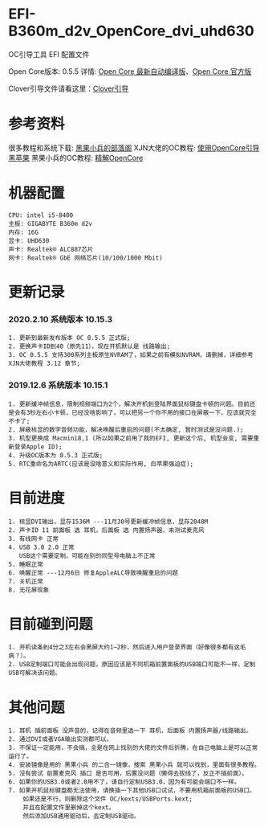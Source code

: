 # EFI-B360m_d2v_OpenCore_dvi_uhd630
OC引导工具 EFI 配置文件

Open Core版本: 0.5.5 详情: [Open Core 最新自动编译版](https://github.com/williambj1/OpenCore-Factory)、[Open Core 官方版](https://github.com/acidanthera/OpenCorePkg/releases)

Clover引导文件请看这里：[Clover引导](https://github.com/Matchas-xiaobin/EFI-B360m_d2v_dvi_uhd630)

# 参考资料
很多教程和系统下载: [黑果小兵的部落阁](https://blog.daliansky.net/)
XJN大佬的OC教程: [使用OpenCore引导黑苹果](https://blog.xjn819.com/?p=543)
黑果小兵的OC教程: [精解OpenCore](https://blog.daliansky.net/OpenCore-BootLoader.html)

# 机器配置
```
CPU: intel i5-8400
主板: GIGABYTE B360m d2v
内存: 16G
显卡: UHD630
声卡: Realtek® ALC887芯片
网卡: Realtek® GbE 网络芯片(10/100/1000 Mbit)
```

# 更新记录

### 2020.2.10 系统版本 10.15.3
```
1. 更新到最新发布版本 OC 0.5.5 正式版;
2. 更换声卡ID到40（原先11），现在开机默认是 线路输出;
3. OC 0.5.5 支持300系列主板原生NVRAM了，如果之前有模拟NVRAM，请删掉，详细参考XJN大佬教程 3.12 章节;
```

### 2019.12.6 系统版本 10.15.1
```
1. 更新缓冲帧信息，限制视频端口为2个，解决开机到登陆界面鼠标键盘卡顿的问题。目前还是会有3秒左右小卡顿，已经没啥影响了，可以把另一个你不用的接口在屏蔽一下，应该就完全不卡了;
2. 屏蔽核显的数字音频功能，解决唤醒后重启的问题(不太确定, 暂时测试是没问题.);
3. 机型更换成 Macmini8,1 (所以如果之前用了我的EFI, 更新这个后, 机型会变, 需要重新登录Apple ID);
4. 升级OC版本为 0.5.3 正式版;
5. RTC重命名为ARTC(应该是没啥意义和实际作用, 白苹果强迫症);
```

# 目前进度
```
1. 核显DVI输出，显存1536M ---11月30号更新缓冲帧信息，显存2048M
2. 声卡ID 11 前面板 选 耳机，后面板 选 内置扬声器，未测试麦克风
3. 有线网卡 正常
4. USB 3.0 2.0 正常
   USB这个需要定制，可能在别的同型号电脑上不正常
5. 睡眠正常
6. 唤醒正常 ---12月6日 修复AppleALC导致唤醒重启的问题
7. 关机正常
8. 无花屏现象
```

# 目前碰到问题
```
1. 开机读条到4分之3左右会黑屏大约1~2秒，然后进入用户登录界面（好像很多都有这毛病？）。
2. USB定制端口可能会出现问题，原因应该是不同机箱前置面板的USB端口可能不一样，定制USB可解决该问题。
```

# 其他问题
```
1. 耳机 插前面板 没声音的，记得在音频里选一下 耳机，后面板 内置扬声器/线路输出。
2. 通过DVI或者VGA输出实测都可以。
3. 不保证一定能用，不会搞，全是在网上找别的大佬的文件后折腾，在自己电脑上是可以正常运行了。
4. 安装镜像是用的 黑果小兵 的二合一镜像，搜索 黑果小兵 就可以找到，里面有很多教程。
5. 没有尝试 前置麦克风 插口 是否可用，后置没问题（懒得去拔线了，反正不插前面）。
6. 如果你的USB3.0或者2.0用不了，请自行定制USB3.0，因为有可能会端口不一样。
7. 如果开机鼠标键盘都无法使用，请换插一下其他USB口试试，不要用机箱前面板的USB口。
    如果还是不行，则删除这个文件 OC/kexts/USBPorts.kext;
    并且在配置文件里删掉这个kext。
    然后添加USB通用驱动后，去定制USB驱动。
```
